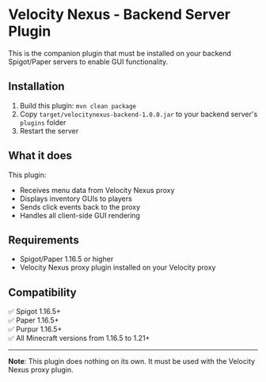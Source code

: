 # Velocity Nexus - Backend Server Plugin

This is the companion plugin that must be installed on your backend Spigot/Paper servers to enable GUI functionality.

## Installation

1. Build this plugin: `mvn clean package`
2. Copy `target/velocitynexus-backend-1.0.0.jar` to your backend server's `plugins` folder
3. Restart the server

## What it does

This plugin:
- Receives menu data from Velocity Nexus proxy
- Displays inventory GUIs to players
- Sends click events back to the proxy
- Handles all client-side GUI rendering

## Requirements

- Spigot/Paper 1.16.5 or higher
- Velocity Nexus proxy plugin installed on your Velocity proxy

## Compatibility

✅ Spigot 1.16.5+  
✅ Paper 1.16.5+  
✅ Purpur 1.16.5+  
✅ All Minecraft versions from 1.16.5 to 1.21+

---

**Note**: This plugin does nothing on its own. It must be used with the Velocity Nexus proxy plugin.
